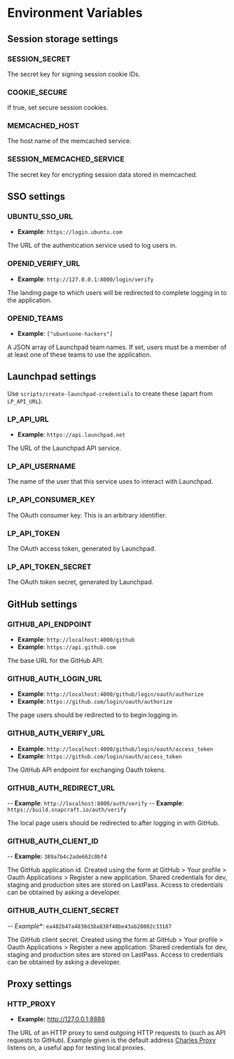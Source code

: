 # Environment Variables

## Session storage settings

### SESSION\_SECRET

The secret key for signing session cookie IDs.

### COOKIE\_SECURE

If true, set secure session cookies.

### MEMCACHED\_HOST

The host name of the memcached service.

### SESSION\_MEMCACHED\_SERVICE

The secret key for encrypting session data stored in memcached.

## SSO settings

### UBUNTU\_SSO\_URL

- **Example**: `https://login.ubuntu.com`

The URL of the authentication service used to log users in.

### OPENID\_VERIFY\_URL

- **Example**: `http://127.0.0.1:8000/login/verify`

The landing page to which users will be redirected to complete logging in to
the application.

### OPENID\_TEAMS

- **Example**: `["ubuntuone-hackers"]`

A JSON array of Launchpad team names.  If set, users must be a member of at
least one of these teams to use the application.

## Launchpad settings

Use `scripts/create-launchpad-credentials` to create these (apart from
`LP_API_URL`).

### LP\_API\_URL

- **Example**: `https://api.launchpad.net`

The URL of the Launchpad API service.

### LP\_API\_USERNAME

The name of the user that this service uses to interact with Launchpad.

### LP\_API\_CONSUMER\_KEY

The OAuth consumer key.  This is an arbitrary identifier.

### LP\_API\_TOKEN

The OAuth access token, generated by Launchpad.

### LP\_API\_TOKEN\_SECRET

The OAuth token secret, generated by Launchpad.

## GitHub settings

### GITHUB_API_ENDPOINT
- **Example**: `http://localhost:4000/github`
- **Example**: `https://api.github.com`

The base URL for the GitHub API.

### GITHUB_AUTH_LOGIN_URL
- **Example**: `http://localhost:4000/github/login/oauth/authorize`
- **Example**: `https://github.com/login/oauth/authorize`

The page users should be redirected to to begin logging in.

### GITHUB_AUTH_VERIFY_URL
- **Example**: `http://localhost:4000/github/login/oauth/access_token`
- **Example**: `https://github.com/login/oauth/access_token`

The GitHub API endpoint for exchanging Oauth tokens.

### GITHUB_AUTH_REDIRECT_URL
-- **Example**: `http://localhost:8000/auth/verify`
-- **Example**: `https://build.snapcraft.io/auth/verify`

The local page users should be redirected to after logging in with GitHub.

### GITHUB_AUTH_CLIENT_ID
-- **Example:** `389a7b4c2ade662c0bf4`

The GitHub application id. Created using the form at GitHub > Your profile > Oauth Applications > Register a new application. Shared credentials for dev, staging and production sites are stored on LastPass. Access to credentials can be obtained by asking a developer.

### GITHUB_AUTH_CLIENT_SECRET
-- *Example**: `ea482b47a4830d38a838f48be43ab28002c33187`

The GitHub client secret. Created using the form at GitHub > Your profile > Oauth Applications > Register a new application. Shared credentials for dev, staging and production sites are stored on LastPass. Access to credentials can be obtained by asking a developer.

## Proxy settings
### HTTP_PROXY
- **Example:** http://127.0.0.1:8888

The URL of an HTTP proxy to send outgoing HTTP requests to (such as API requests to GitHub). Example given is the default address [Charles Proxy](https://www.charlesproxy.com/) listens on, a useful app for testing local proxies.
